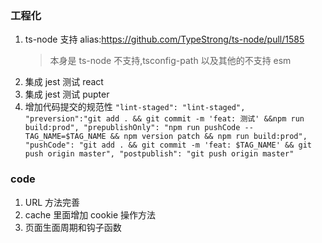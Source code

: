 ### 工程化

1. ts-node 支持 alias:https://github.com/TypeStrong/ts-node/pull/1585
   > 本身是 ts-node 不支持,tsconfig-path 以及其他的不支持 esm
2. 集成 jest 测试 react
3. 集成 jest 测试 pupter
4. 增加代码提交的规范性
   `"lint-staged": "lint-staged", "preversion":"git add . && git commit -m 'feat: 测试' &&npm run build:prod", "prepublishOnly": "npm run pushCode --TAG_NAME=$TAG_NAME && npm version patch && npm run build:prod", "pushCode": "git add . && git commit -m 'feat: $TAG_NAME' && git push origin master", "postpublish": "git push origin master"`

### code

1. URL 方法完善
2. cache 里面增加 cookie 操作方法
3. 页面生面周期和钩子函数
